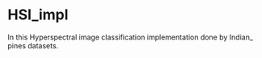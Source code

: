 # HSI_impl
In this Hyperspectral image classification implementation done by Indian_ pines datasets.
